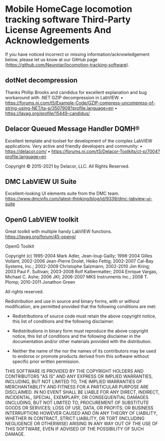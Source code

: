 Mobile HomeCage locomotion tracking software Third-Party License Agreements And Acknowledgements
=========================================================================

If you have noticed incorrect or missing information/acknowledgement below, please let us know at our GitHub page (https://github.com/Neurotar/locomotion-tracking-software).



dotNet decompression
--------------------
Thanks Phillip Brooks and candidus for excellent explanation and bug workaround with .NET GZIP decompression in LabVIEW. 
•	https://forums.ni.com/t5/Example-Code/GZIP-compress-uncompress-of-string-using-NET/ta-p/3507908?profile.language=en
•	https://lavag.org/profile/15449-candidus/



Delacor Queued Message Handler DQMH®
------------------------------------
Excellent template and toolset for development of the complex LabVIEW applications. Very active and friendly developers and community:
•	https://delacor.com/
•	https://forums.ni.com/t5/Delacor-Toolkits/ct-p/7004?profile.language=en

Copyright © 2015-2021 by Delacor, LLC. All Rights Reserved.



DMC LabVIEW UI Suite
--------------------
Excellent-looking UI elements suite from the DMC team.
https://www.dmcinfo.com/latest-thinking/blog/id/9339/dmc-labview-ui-suite


OpenG LabVIEW toolkit
---------------------
Great toolkit with multiple handy LabVIEW functions.
https://lavag.org/forum/45-openg/

OpenG Toolkit

Copyright (c) 1995-2004 Mark Adler, Jean-loup Gailly; 1998-2004 Gilles Vollant; 2002-2006 Jean-Pierre Drolet, Heiko Fettig; 2002-2007 Cal-Bay Systems, Inc.; 2002-2009 Christophe Salzmann; 2002-2010 Jim Kring; 2003 Paul F. Sullivan; 2003-2008 Rolf Kalbermatter; 2004 Enrique Vargas, Michael C. Ashe; 2006 JKI; 2006-2007 MKS Instruments Inc.; 2008 T. Plomp; 2010-2011 Jonathon Green

All rights reserved.

Redistribution and use in source and binary forms, with or without
modification, are permitted provided that the following conditions are met:

  * Redistributions of source code must retain the above copyright notice, this list of conditions and the following disclaimer.
  
  * Redistributions in binary form must reproduce the above copyright notice, this list of conditions and the following disclaimer in the documentation and/or other materials provided with the distribution.
  
  * Neither the name of the <organization> nor the names of its contributors may be used to endorse or promote products derived from this software without specific prior written permission.

THIS SOFTWARE IS PROVIDED BY THE COPYRIGHT HOLDERS AND CONTRIBUTORS "AS IS" AND ANY EXPRESS OR IMPLIED WARRANTIES, INCLUDING, BUT NOT LIMITED TO, THE IMPLIED WARRANTIES OF MERCHANTABILITY AND FITNESS FOR A PARTICULAR PURPOSE ARE DISCLAIMED. IN NO EVENT SHALL <COPYRIGHT HOLDER> BE LIABLE FOR ANY DIRECT, INDIRECT, INCIDENTAL, SPECIAL, EXEMPLARY, OR CONSEQUENTIAL DAMAGES (INCLUDING, BUT NOT LIMITED TO, PROCUREMENT OF SUBSTITUTE GOODS OR SERVICES; LOSS OF USE, DATA, OR PROFITS; OR BUSINESS INTERRUPTION) HOWEVER CAUSED AND ON ANY THEORY OF LIABILITY, WHETHER IN CONTRACT, STRICT LIABILITY, OR TORT (INCLUDING NEGLIGENCE OR OTHERWISE) ARISING IN ANY WAY OUT OF THE USE OF THIS SOFTWARE, EVEN IF ADVISED OF THE POSSIBILITY OF SUCH DAMAGE.
